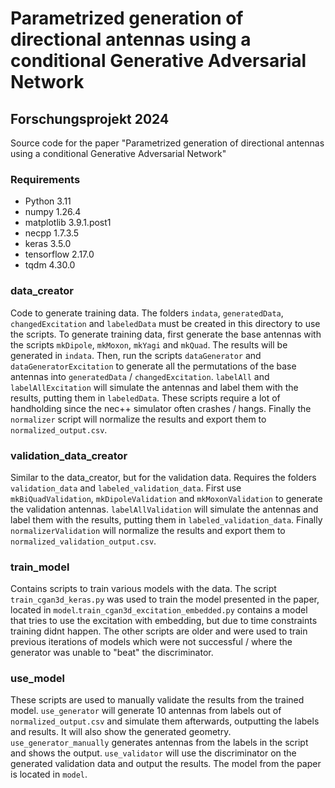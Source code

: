 # Parametrized generation of directional antennas using a conditional Generative Adversarial Network
## Forschungsprojekt 2024

Source code for the paper "Parametrized generation of directional antennas using a conditional Generative Adversarial Network" 

### Requirements
- Python 3.11
- numpy 1.26.4
- matplotlib 3.9.1.post1
- necpp 1.7.3.5
- keras 3.5.0
- tensorflow 2.17.0
- tqdm 4.30.0

### data_creator
Code to generate training data. The folders ```indata```, ```generatedData```, ```changedExcitation``` and ```labeledData``` must be created in this directory to use the scripts. To generate training data, first generate the base antennas with the scripts ```mkDipole```, ```mkMoxon```, ```mkYagi``` and ```mkQuad```. The results will be generated in ```indata```. Then, run the scripts ```dataGenerator``` and ```dataGeneratorExcitation``` to generate all the permutations of the base antennas into ```generatedData``` / ```changedExcitation```. ```labelAll``` and ```labelAllExcitation``` will simulate the antennas and label them with the results, putting them in ```labeledData```. These scripts require a lot of handholding since the nec++ simulator often crashes / hangs. Finally the ```normalizer``` script will normalize the results and export them to ```normalized_output.csv```.

### validation_data_creator
Similar to the data_creator, but for the validation data. Requires the folders ```validation_data``` and ```labeled_validation_data```. First use ```mkBiQuadValidation```, ```mkDipoleValidation``` and ```mkMoxonValidation``` to generate the validation antennas. ```labelAllValidation``` will simulate the antennas and label them with the results, putting them in ```labeled_validation_data```. Finally ```normalizerValidation``` will normalize the results and export them to ```normalized_validation_output.csv```.

### train_model
Contains scripts to train various models with the data. The script ```train_cgan3d_keras.py``` was used to train the model presented in the paper, located in ```model```.```train_cgan3d_excitation_embedded.py``` contains a model that tries to use the excitation with embedding, but due to time constraints training didnt happen. The other scripts are older and were used to train previous iterations of models which were not successful / where the generator was unable to "beat" the discriminator.

### use_model
These scripts are used to manually validate the results from the trained model. ```use_generator``` will generate 10 antennas from labels out of ```normalized_output.csv``` and simulate them afterwards, outputting the labels and results. It will also show the generated geometry. ```use_generator_manually``` generates antennas from the labels in the script and shows the output. ```use_validator``` will use the discriminator on the generated validation data and output the results. The model from the paper is located in ```model```.